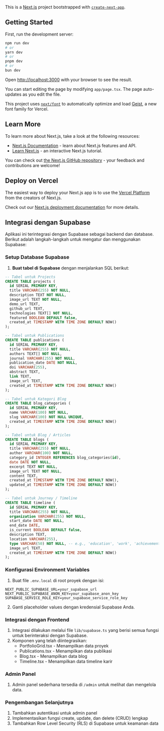 This is a [Next.js](https://nextjs.org) project bootstrapped with [`create-next-app`](https://nextjs.org/docs/app/api-reference/cli/create-next-app).

## Getting Started

First, run the development server:

```bash
npm run dev
# or
yarn dev
# or
pnpm dev
# or
bun dev
```

Open [http://localhost:3000](http://localhost:3000) with your browser to see the result.

You can start editing the page by modifying `app/page.tsx`. The page auto-updates as you edit the file.

This project uses [`next/font`](https://nextjs.org/docs/app/building-your-application/optimizing/fonts) to automatically optimize and load [Geist](https://vercel.com/font), a new font family for Vercel.

## Learn More

To learn more about Next.js, take a look at the following resources:

- [Next.js Documentation](https://nextjs.org/docs) - learn about Next.js features and API.
- [Learn Next.js](https://nextjs.org/learn) - an interactive Next.js tutorial.

You can check out [the Next.js GitHub repository](https://github.com/vercel/next.js) - your feedback and contributions are welcome!

## Deploy on Vercel

The easiest way to deploy your Next.js app is to use the [Vercel Platform](https://vercel.com/new?utm_medium=default-template&filter=next.js&utm_source=create-next-app&utm_campaign=create-next-app-readme) from the creators of Next.js.

Check out our [Next.js deployment documentation](https://nextjs.org/docs/app/building-your-application/deploying) for more details.

## Integrasi dengan Supabase

Aplikasi ini terintegrasi dengan Supabase sebagai backend dan database. Berikut adalah langkah-langkah untuk mengatur dan menggunakan Supabase:

### Setup Database Supabase

1. **Buat tabel di Supabase** dengan menjalankan SQL berikut:

```sql
-- Tabel untuk Projects
CREATE TABLE projects (
  id SERIAL PRIMARY KEY,
  title VARCHAR(255) NOT NULL,
  description TEXT NOT NULL,
  image_url TEXT NOT NULL,
  demo_url TEXT,
  github_url TEXT,
  technologies TEXT[] NOT NULL,
  featured BOOLEAN DEFAULT false,
  created_at TIMESTAMP WITH TIME ZONE DEFAULT NOW()
);

-- Tabel untuk Publications
CREATE TABLE publications (
  id SERIAL PRIMARY KEY,
  title VARCHAR(255) NOT NULL,
  authors TEXT[] NOT NULL,
  journal VARCHAR(255) NOT NULL,
  publication_date DATE NOT NULL,
  doi VARCHAR(255),
  abstract TEXT,
  link TEXT,
  image_url TEXT,
  created_at TIMESTAMP WITH TIME ZONE DEFAULT NOW()
);

-- Tabel untuk Kategori Blog
CREATE TABLE blog_categories (
  id SERIAL PRIMARY KEY,
  name VARCHAR(100) NOT NULL,
  slug VARCHAR(100) NOT NULL UNIQUE,
  created_at TIMESTAMP WITH TIME ZONE DEFAULT NOW()
);

-- Tabel untuk Blog / Articles
CREATE TABLE blogs (
  id SERIAL PRIMARY KEY,
  title VARCHAR(255) NOT NULL,
  author VARCHAR(100) NOT NULL,
  category_id INTEGER REFERENCES blog_categories(id),
  date DATE NOT NULL,
  excerpt TEXT NOT NULL,
  image_url TEXT NOT NULL,
  content TEXT,
  created_at TIMESTAMP WITH TIME ZONE DEFAULT NOW(),
  updated_at TIMESTAMP WITH TIME ZONE DEFAULT NOW()
);

-- Tabel untuk Journey / Timeline
CREATE TABLE timeline (
  id SERIAL PRIMARY KEY,
  title VARCHAR(255) NOT NULL,
  organization VARCHAR(255) NOT NULL,
  start_date DATE NOT NULL,
  end_date DATE,
  is_current BOOLEAN DEFAULT false,
  description TEXT,
  location VARCHAR(255),
  type VARCHAR(50) NOT NULL, -- e.g., 'education', 'work', 'achievement'
  image_url TEXT,
  created_at TIMESTAMP WITH TIME ZONE DEFAULT NOW()
);
```

### Konfigurasi Environment Variables

1. Buat file `.env.local` di root proyek dengan isi:

```
NEXT_PUBLIC_SUPABASE_URL=your_supabase_url
NEXT_PUBLIC_SUPABASE_ANON_KEY=your_supabase_anon_key
SUPABASE_SERVICE_ROLE_KEY=your_supabase_service_role_key
```

2. Ganti placeholder values dengan kredensial Supabase Anda.

### Integrasi dengan Frontend

1. Integrasi dilakukan melalui file `lib/supabase.ts` yang berisi semua fungsi untuk berinteraksi dengan Supabase.
2. Komponen yang telah diintegrasikan:
   - PortfolioGrid.tsx - Menampilkan data proyek
   - Publications.tsx - Menampilkan data publikasi
   - Blog.tsx - Menampilkan data blog
   - Timeline.tsx - Menampilkan data timeline karir

### Admin Panel

1. Admin panel sederhana tersedia di `/admin` untuk melihat dan mengelola data.

### Pengembangan Selanjutnya

1. Tambahkan autentikasi untuk admin panel
2. Implementasikan fungsi create, update, dan delete (CRUD) lengkap
3. Tambahkan Row Level Security (RLS) di Supabase untuk keamanan data
